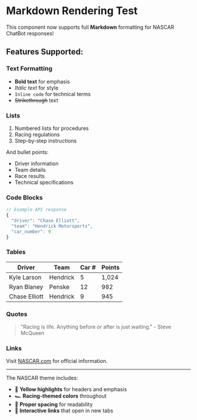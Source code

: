 # Markdown Rendering Test

This component now supports full **Markdown** formatting for NASCAR ChatBot responses!

## Features Supported:

### Text Formatting
- **Bold text** for emphasis
- *Italic text* for style
- `Inline code` for technical terms
- ~~Strikethrough~~ text

### Lists
1. Numbered lists for procedures
2. Racing regulations
3. Step-by-step instructions

And bullet points:
- Driver information
- Team details  
- Race results
- Technical specifications

### Code Blocks
```javascript
// Example API response
{
  "driver": "Chase Elliott",
  "team": "Hendrick Motorsports",
  "car_number": 9
}
```

### Tables
| Driver | Team | Car # | Points |
|--------|------|-------|---------|
| Kyle Larson | Hendrick | 5 | 1,024 |
| Ryan Blaney | Penske | 12 | 982 |
| Chase Elliott | Hendrick | 9 | 945 |

### Quotes
> "Racing is life. Anything before or after is just waiting." - Steve McQueen

### Links
Visit [NASCAR.com](https://www.nascar.com) for official information.

---

The NASCAR theme includes:
- 🏁 **Yellow highlights** for headers and emphasis  
- 🏎️ **Racing-themed colors** throughout
- 🎯 **Proper spacing** for readability
- 🔗 **Interactive links** that open in new tabs
